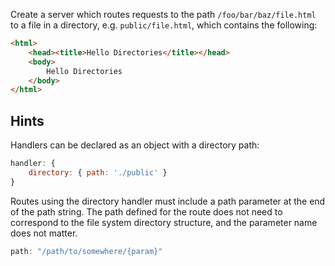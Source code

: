 Create a server which routes requests to the path `/foo/bar/baz/file.html` to a
file in a directory, e.g. `public/file.html`, which contains the following:

```html
<html>
    <head><title>Hello Directories</title></head>
    <body>
        Hello Directories
    </body>
</html>
```


## Hints

Handlers can be declared as an object with a directory path:

```js
handler: {
    directory: { path: './public' }
}
```

Routes using the directory handler must include a path parameter at the end of
the path string. The path defined for the route does not need to correspond to
the file system directory structure, and the parameter name does not matter.

```js
path: "/path/to/somewhere/{param}"
```
